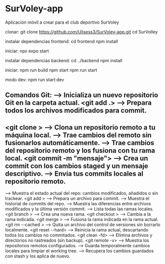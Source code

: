 # SurVoley-app
Aplicación móvil a crear para el club deportivo SurVoley 

clonar:
git clone https://github.com/Ulisess3/SurVoley-app.git
cd SurVolley

instalar dependencias frontend:
cd frontend
npm install

iniciar:
npx expo start

instalar dependencias backend:
cd ../backend
npm install

iniciar:
npm run build
npm start
npm run start

modo dev:
npm run start:dev


Comandos Git:
<git init>    --> Inicializa un nuevo repositorio Git en la carpeta actual.
<git add .>   --> Prepara todos los archivos modificados para commit.
----------------------------------------------------------------------------------------------------------------
<git clone <URL>> --> Clona un repositorio remoto a tu máquina local.
<git fetch>	--> Trae cambios del remoto sin fusionarlos automáticamente.
<git pull>    --> Trae cambios del repositorio remoto y los fusiona con tu rama local.
<git commit -m "mensaje"> --> Crea un commit con los cambios staged y un mensaje descriptivo.
<git push>    --> Envía tus commits locales al repositorio remoto.
----------------------------------------------------------------------------------------------------------------
<git status>  --> Muestra el estado actual del repo: cambios modificados, añadidos o sin trackear.
<git add <archivo>>   --> Prepara un archivo para commit.
<git log> --> Muestra el historial de commits del repo.
<git diff>    --> Muestra las diferencias entre archivos modificados y la última versión commit.
<git branch>  --> Lista todas las ramas locales.
<git branch <nombre>> --> Crea una nueva rama.
<git checkout <rama>> --> Cambia a la rama indicada.
<git merge <rama>>    --> Fusiona la rama indicada en la rama actual.
<git rm --cached <archivo>>   --> Quita un archivo del control de versiones sin borrarlo localmente.
<git reset --hard>    --> Reinicia la rama actual, descartando todos los cambios no commitados.
<git clean -fd>	--> Elimina archivos y directorios no rastreados (sin backup).
<git remote -v>	--> Muestra los repositorios remotos configurados.
<git stash>	--> Guarda temporalmente cambios locales para limpiar el working tree.
<git stash pop>	--> Recupera los cambios guardados con stash y los aplica de nuevo.